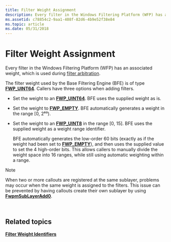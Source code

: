 ```yaml
---
title: Filter Weight Assignment
description: Every filter in the Windows Filtering Platform (WFP) has an associated weight, which is used during filter arbitration.
ms.assetid: c78854c2-9aa1-408f-82d6-4b9e52f38e84
ms.topic: article
ms.date: 05/31/2018
---
```


# Filter Weight Assignment

Every filter in the Windows Filtering Platform (WFP) has an associated weight, which is used during [filter arbitration](filter-arbitration.md).

The filter weight used by the Base Filtering Engine (BFE) is of type [**FWP\_UINT64**](/windows/desktop/api/Fwptypes/ne-fwptypes-fwp_data_type). Callers have three options when adding filters.

-   Set the weight to an [**FWP\_UINT64**](/windows/desktop/api/Fwptypes/ne-fwptypes-fwp_data_type). BFE uses the supplied weight as is.
-   Set the weight to [**FWP\_EMPTY**](/windows/desktop/api/Fwptypes/ne-fwptypes-fwp_data_type). BFE automatically generates a weight in the range \[0, 2⁶⁰).
-   Set the weight to an [**FWP\_UINT8**](/windows/desktop/api/Fwptypes/ne-fwptypes-fwp_data_type) in the range \[0, 15\]. BFE uses the supplied weight as a weight range identifier.

    BFE automatically generates the low-order 60 bits (exactly as if the weight had been set to [**FWP\_EMPTY**](/windows/desktop/api/Fwptypes/ne-fwptypes-fwp_data_type)), and then uses the supplied value to set the 4 high-order bits. This allows callers to manually divide the weight space into 16 ranges, while still using automatic weighting within a range.

> [!Note]  
> When two or more callouts are registered at the same sublayer, problems may occur when the same weight is assigned to the filters. This issue can be prevented by having callouts create their own sublayer by using [**FwpmSubLayerAdd0**](/windows/desktop/api/Fwpmu/nf-fwpmu-fwpmsublayeradd0).

 

## Related topics

<dl> <dt>

[**Filter Weight Identifiers**](filter-weight-identifiers.md)
</dt> </dl>

 

 




